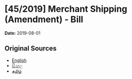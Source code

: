 # [45/2019] Merchant Shipping (Amendment) - Bill

**Date:** 2019-08-01

## Original Sources

- [English](https://documents.gov.lk/view/bills/2019/8/45-2019_E.pdf)
- [සිංහල](https://documents.gov.lk/view/bills/2019/8/45-2019_S.pdf)
- [தமிழ்](https://documents.gov.lk/view/bills/2019/8/45-2019_T.pdf)
